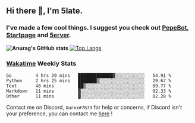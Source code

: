 ## Hi there 👋, I'm 5late.
### I've made a few cool things. I suggest you check out [PepeBot](https://github.com/5late/Pepe-Bot), [Startpage](https://github.com/5late/startpage) and [5erver](https://github.com/5late/5erver). 
**![Anurag's GitHub stats](https://github-readme-stats.vercel.app/api?username=5late&count_private=true&show_icons=true&theme=tokyonight)**
[![Top Langs](https://github-readme-stats.vercel.app/api/top-langs/?username=5late&theme=ayu-mirage)](https://github.com/anuraghazra/github-readme-stats)

### [Wakatime](https://wakatime.com/@5late) Weekly Stats

<!--START_SECTION:waka-->
```text
Go         4 hrs 29 mins   █████████████▓░░░░░░░░░░░   54.91 % 
Python     2 hrs 25 mins   ███████▒░░░░░░░░░░░░░░░░░   29.67 % 
Text       48 mins         ██▒░░░░░░░░░░░░░░░░░░░░░░   09.77 % 
Markdown   11 mins         ▓░░░░░░░░░░░░░░░░░░░░░░░░   02.33 % 
Other      11 mins         ▓░░░░░░░░░░░░░░░░░░░░░░░░   02.28 % 
```
<!--END_SECTION:waka-->

Contact me on Discord, ``Xurxx#7879`` for help or concerns, if Discord isn't your preference, you can contact me [here](https://github.com/5late/5late/issues) !
